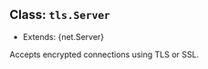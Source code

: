 ## Class: `tls.Server`

<!-- YAML
added: v0.3.2
-->

* Extends: {net.Server}

Accepts encrypted connections using TLS or SSL.
